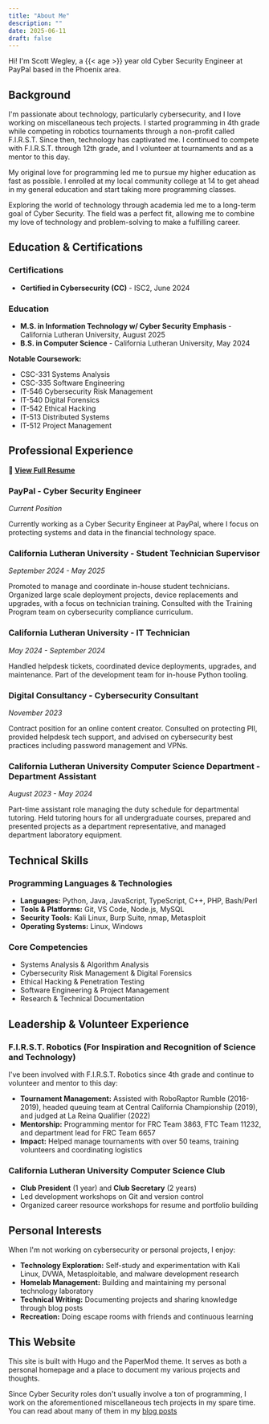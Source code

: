 ```yaml
---
title: "About Me"
description: ""
date: 2025-06-11
draft: false
---
```


Hi! I'm Scott Wegley, a {{< age >}} year old Cyber Security Engineer at PayPal based in the Phoenix area.

## Background

I'm passionate about technology, particularly cybersecurity, and I love working on miscellaneous tech projects. I started programming in 4th grade while competing in robotics tournaments through a non-profit called F.I.R.S.T. Since then, technology has captivated me. I continued to compete with F.I.R.S.T. through 12th grade, and I volunteer at tournaments and as a mentor to this day.

My original love for programming led me to pursue my higher education as fast as possible. I enrolled at my local community college at 14 to get ahead in my general education and start taking more programming classes.

Exploring the world of technology through academia led me to a long-term goal of Cyber Security. The field was a perfect fit, allowing me to combine my love of technology and problem-solving to make a fulfilling career.

## Education & Certifications

### Certifications
- **Certified in Cybersecurity (CC)** - ISC2, June 2024

### Education
- **M.S. in Information Technology w/ Cyber Security Emphasis** - California Lutheran University, August 2025
- **B.S. in Computer Science** - California Lutheran University, May 2024

**Notable Coursework:**
- CSC-331 Systems Analysis
- CSC-335 Software Engineering  
- IT-546 Cybersecurity Risk Management
- IT-540 Digital Forensics
- IT-542 Ethical Hacking
- IT-513 Distributed Systems
- IT-512 Project Management


## Professional Experience

**📄 [View Full Resume](https://docs.google.com/document/d/1nVbcHzX_y56YyJZ9i_fwNjTP-VS13Qrm/edit?usp=sharing&ouid=103394476560372767058&rtpof=true&sd=true)**

### PayPal - Cyber Security Engineer
*Current Position*

Currently working as a Cyber Security Engineer at PayPal, where I focus on protecting systems and data in the financial technology space.

### California Lutheran University - Student Technician Supervisor
*September 2024 - May 2025*

Promoted to manage and coordinate in-house student technicians. Organized large scale deployment projects, device replacements and upgrades, with a focus on technician training. Consulted with the Training Program team on cybersecurity compliance curriculum.

### California Lutheran University - IT Technician  
*May 2024 - September 2024*

Handled helpdesk tickets, coordinated device deployments, upgrades, and maintenance. Part of the development team for in-house Python tooling.

### Digital Consultancy - Cybersecurity Consultant
*November 2023*

Contract position for an online content creator. Consulted on protecting PII, provided helpdesk tech support, and advised on cybersecurity best practices including password management and VPNs.

### California Lutheran University Computer Science Department - Department Assistant
*August 2023 - May 2024*

Part-time assistant role managing the duty schedule for departmental tutoring. Held tutoring hours for all undergraduate courses, prepared and presented projects as a department representative, and managed department laboratory equipment.

## Technical Skills

### Programming Languages & Technologies
- **Languages:** Python, Java, JavaScript, TypeScript, C++, PHP, Bash/Perl
- **Tools & Platforms:** Git, VS Code, Node.js, MySQL
- **Security Tools:** Kali Linux, Burp Suite, nmap, Metasploit
- **Operating Systems:** Linux, Windows

### Core Competencies
- Systems Analysis & Algorithm Analysis
- Cybersecurity Risk Management & Digital Forensics
- Ethical Hacking & Penetration Testing
- Software Engineering & Project Management
- Research & Technical Documentation

## Leadership & Volunteer Experience

### F.I.R.S.T. Robotics (For Inspiration and Recognition of Science and Technology)
I've been involved with F.I.R.S.T. Robotics since 4th grade and continue to volunteer and mentor to this day:

- **Tournament Management:** Assisted with RoboRaptor Rumble (2016-2019), headed queuing team at Central California Championship (2019), and judged at La Reina Qualifier (2022)
- **Mentorship:** Programming mentor for FRC Team 3863, FTC Team 11232, and department lead for FRC Team 6657
- **Impact:** Helped manage tournaments with over 50 teams, training volunteers and coordinating logistics

### California Lutheran University Computer Science Club
- **Club President** (1 year) and **Club Secretary** (2 years)
- Led development workshops on Git and version control
- Organized career resource workshops for resume and portfolio building

## Personal Interests

When I'm not working on cybersecurity or personal projects, I enjoy:
- **Technology Exploration:** Self-study and experimentation with Kali Linux, DVWA, Metasploitable, and malware development research
- **Homelab Management:** Building and maintaining my personal technology laboratory
- **Technical Writing:** Documenting projects and sharing knowledge through blog posts
- **Recreation:** Doing escape rooms with friends and continuous learning

## This Website

This site is built with Hugo and the PaperMod theme. It serves as both a personal homepage and a place to document my various projects and thoughts.

Since Cyber Security roles don't usually involve a ton of programming, I work on the aforementioned miscellaneous tech projects in my spare time. You can read about many of them in my [blog posts](../posts/)
